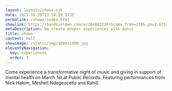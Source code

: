 ```yaml
---
layout: layouts/shows.njk
date: 2021-10-20T23:50:29.573Z
permalink: /shows/index.html
showlink: https://bandsintown.com/e/104083330?&came_from=210&_ga=2.67533265.17104014.1674688196-1163432263.1674688196
metaDescription: We create deeper experiences with music.
title: shows
content: null
showimage: /static/img/1080x1080.jpg
eleventyNavigation:
  key: experiences
  order: 1
---
```

Come experience a transformative night of music and giving in support of mental health on March 1st at Public Records. Featuring performances from Nick Hakim, Meshell Ndegeocello and Rahill.